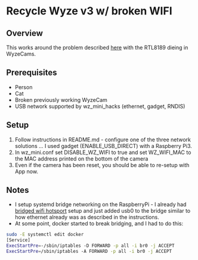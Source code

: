# Recycle Wyze v3 w/ broken WIFI
## Overview
This works around the problem described [here](https://www.reddit.com/r/wyzecam/comments/tqmm0h/deeper_dive_results_on_the_wyze_cam_v3_failures/) with the RTL8189 dieing in WyzeCams.  

## Prerequisites
* Person
* Cat
* Broken previously working WyzeCam 
* USB network supported by wz_mini_hacks (ethernet, gadget, RNDIS)

## Setup
1.  Follow instructions in README.md - configure one of the three network solutions ... I used gadget (ENABLE_USB_DIRECT) with a Raspberry Pi3.
1.  In wz_mini.conf set DISABLE_WZ_WIFI to true and set WZ_WIFI_MAC to the MAC address printed on the bottom of the camera
1.  Even if the camera has been reset, you should be able to re-setup with App now.

## Notes
*  I setup systemd bridge networking on the RaspberryPi - I already had [bridged wifi hotsport](https://www.raspberrypi.com/documentation/computers/configuration.html?msclkid=d9f409d1cf1211ec86ca2bcfa20cf79f#setting-up-a-bridged-wireless-access-point) setup and just added usb0 to the bridge similar to how ethernet already was as described in the instructions.
*  At some point, docker started to break bridging, and I had to do this:
```bash
sudo -E systemctl edit docker
[Service]
ExecStartPre=-/sbin/iptables -D FORWARD -p all -i br0 -j ACCEPT
ExecStartPre=/sbin/iptables -A FORWARD -p all -i br0 -j ACCEPT
```
